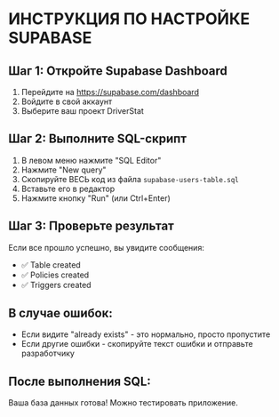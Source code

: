 # ИНСТРУКЦИЯ ПО НАСТРОЙКЕ SUPABASE

## Шаг 1: Откройте Supabase Dashboard
1. Перейдите на https://supabase.com/dashboard
2. Войдите в свой аккаунт
3. Выберите ваш проект DriverStat

## Шаг 2: Выполните SQL-скрипт
1. В левом меню нажмите "SQL Editor"
2. Нажмите "New query"
3. Скопируйте ВЕСЬ код из файла `supabase-users-table.sql`
4. Вставьте его в редактор
5. Нажмите кнопку "Run" (или Ctrl+Enter)

## Шаг 3: Проверьте результат
Если все прошло успешно, вы увидите сообщения:
- ✅ Table created
- ✅ Policies created
- ✅ Triggers created

## В случае ошибок:
- Если видите "already exists" - это нормально, просто пропустите
- Если другие ошибки - скопируйте текст ошибки и отправьте разработчику

## После выполнения SQL:
Ваша база данных готова! Можно тестировать приложение.
